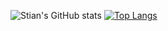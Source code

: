 ![Stian's GitHub stats](https://github-readme-stats.vercel.app/api?username=StianWilhelmsen&theme=blue-green&show_icons=true)
[![Top Langs](https://github-readme-stats.vercel.app/api/top-langs/?username=StianWilhelmsen&layout=compact/theme=blue-green)](https://github.com/anuraghazra/github-readme-stats)

